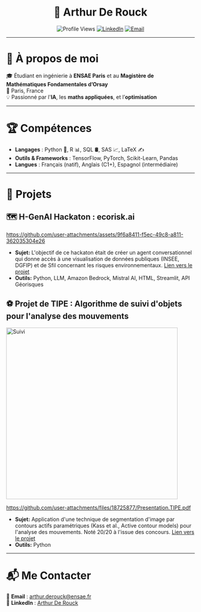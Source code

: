 <h1 align="center">👋 Arthur De Rouck</h1>

<p align="center">
  <img src="https://komarev.com/ghpvc/?username=ArthurDeRouck&label=Profile+Views&color=blue" alt="Profile Views" />
  <a href="https://www.linkedin.com/in/arthur-de-rouck-64b4a5221/"><img src="https://img.shields.io/badge/-LinkedIn-blue?style=flat&logo=linkedin" alt="LinkedIn"/></a>
  <a href="mailto:arthur.derouck@ensae.fr"><img src="https://img.shields.io/badge/-Email-red?style=flat&logo=gmail" alt="Email"/></a>
</p>

---

# 🚀 À propos de moi

🎓 Étudiant en ingénierie à **ENSAE Paris** et au **Magistère de Mathématiques Fondamentales d’Orsay**  
📍 Paris, France  
💡 Passionné par l'**IA**, les **maths appliquées**, et l’**optimisation**  

---

# 🏆 Compétences

- **Langages** : Python 🐍, R 📊, SQL 🛢️, SAS 📈, LaTeX ✍️
- **Outils & Frameworks** : TensorFlow, PyTorch, Scikit-Learn, Pandas
- **Langues** : Français (natif), Anglais (C1+), Espagnol (intermédiaire)

---

# 📌 Projets

## 🗺️ H-GenAI Hackaton : ecorisk.ai
https://github.com/user-attachments/assets/9f6a8411-f5ec-49c8-a811-362035304e26

- **Sujet:** L'objectif de ce hackaton était de créer un agent conversationnel qui donne accès à une visualisation de données publiques (INSEE, DGFIP) et de Sfil concernant les risques environnementaux. [Lien vers le projet](https://github.com/arthurdrk/H-GenAI-Hackaton)
- **Outils:** Python, LLM, Amazon Bedrock, Mistral AI, HTML, Streamlit, API Géorisques

## ⚽ Projet de TIPE : Algorithme de suivi d'objets pour l'analyse des mouvements
<img width="458" alt="Suivi" src="https://github.com/user-attachments/assets/1abec784-df9c-419a-b4e8-6a6e7120ed38" />

https://github.com/user-attachments/files/18725877/Presentation.TIPE.pdf

- **Sujet:** Application d'une technique de segmentation d'image par contours actifs paramétriques (Kass et al., Active contour models) pour l'analyse des mouvements. Noté 20/20 à l'issue des concours. [Lien vers le projet](https://github.com/arthurdrk/TIPE-active-contours)  
- **Outils:** Python
---

# 📬 Me Contacter

📧 **Email** : [arthur.derouck@ensae.fr](mailto:arthur.derouck@ensae.fr)  
🔗 **LinkedIn** : [Arthur De Rouck](https://www.linkedin.com/in/arthur-de-rouck-64b4a5221/)  
